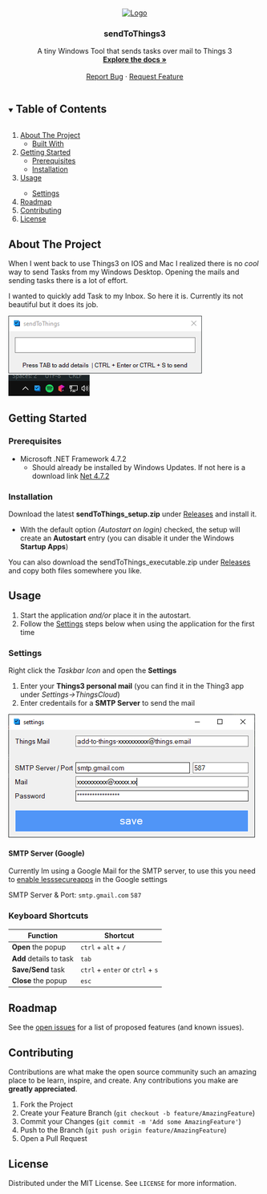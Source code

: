 <!-- PROJECT LOGO -->
<br />
<p align="center">
  <a href="https://github.com/ISaneI/sendToThings3">
    <img src="sendToThings3/Resources/logo.ico" alt="Logo" width="80" height="80">
  </a>

  <h3 align="center">sendToThings3</h3>

  <p align="center">
    A tiny Windows Tool that sends tasks over mail to Things 3
    <br />
    <a href="https://github.com/ISaneI/sendToThings3"><strong>Explore the docs »</strong></a>
    <br />
    <br />
    <a href="https://github.com/ISaneI/sendToThings3/issues">Report Bug</a>
    ·
    <a href="https://github.com/ISaneI/sendToThings3/issues">Request Feature</a>
  </p>
</p>



<!-- TABLE OF CONTENTS -->
<details open="open">
  <summary><h2 style="display: inline-block">Table of Contents</h2></summary>
  <ol>
    <li>
      <a href="#about-the-project">About The Project</a>
      <ul>
        <li><a href="#built-with">Built With</a></li>
      </ul>
    </li>
    <li>
      <a href="#getting-started">Getting Started</a>
      <ul>
        <li><a href="#prerequisites">Prerequisites</a></li>
        <li><a href="#installation">Installation</a></li>
      </ul>
    </li>
    <li><a href="#usage">Usage</a></li>
    <ul>
        <li><a href="#settings">Settings</a></li>
      </ul>
    <li><a href="#roadmap">Roadmap</a></li>
    <li><a href="#contributing">Contributing</a></li>
    <li><a href="#license">License</a></li>
  </ol>
</details>



<!-- ABOUT THE PROJECT -->
## About The Project

When I went back to use Things3 on IOS and Mac I realized there is no *cool* way to send Tasks from my Windows Desktop. Opening the mails and sending tasks there is a lot of effort.

I wanted to quickly add Task to my Inbox. So here it is.
Currently its not beautiful but it does its job. 

![NewTask](/images/newTask.png) ![Taskbar](/images/taskbar.png) 

<!-- GETTING STARTED -->
## Getting Started

### Prerequisites

* Microsoft .NET Framework 4.7.2
  * Should already be installed by Windows Updates. If not here is a download link [Net 4.7.2](https://support.microsoft.com/de-de/help/4054531/microsoft-net-framework-4-7-2-web-installer-for-windows)

### Installation


Download the latest **sendToThings_setup.zip** under [Releases](https://github.com/ISaneI/sendToThings3/releases) and install it.
  - With the default option *(Autostart on login)* checked, the setup will create an **Autostart** entry (you can disable it under the Windows **Startup Apps**)


You can also download the sendToThings_executable.zip under [Releases](https://github.com/ISaneI/sendToThings3/releases) and copy both files somewhere you like.

<!-- USAGE EXAMPLES -->
## Usage

1. Start the application *and/or* place it in the autostart.
1. Follow the <a href="#settings">Settings</a> steps below when using the application for the first time

### Settings

Right click the *Taskbar Icon* and open the **Settings**
  1. Enter your **Things3 personal mail** (you can find it in the Thing3 app under *Settings->ThingsCloud*)
  1. Enter credentails for a **SMTP Server** to send the mail

![Settings](/images/settings.png)

#### SMTP Server (Google)
Currently Im using a Google Mail for the SMTP server, to use this you need to [enable lesssecureapps](https://myaccount.google.com/lesssecureapps) in the Google settings

SMTP Server & Port: `smtp.gmail.com` `587`


### Keyboard Shortcuts
Function | Shortcut
------------ | -------------
**Open** the popup | `ctrl` + `alt` + `/`
**Add** details to task | `tab`
**Save/Send** task | `ctrl` + `enter` or `ctrl` + `s`
**Close** the popup | `esc`


<!-- ROADMAP -->
## Roadmap

See the [open issues](https://github.com/github_username/repo_name/issues) for a list of proposed features (and known issues).



<!-- CONTRIBUTING -->
## Contributing

Contributions are what make the open source community such an amazing place to be learn, inspire, and create. Any contributions you make are **greatly appreciated**.

1. Fork the Project
2. Create your Feature Branch (`git checkout -b feature/AmazingFeature`)
3. Commit your Changes (`git commit -m 'Add some AmazingFeature'`)
4. Push to the Branch (`git push origin feature/AmazingFeature`)
5. Open a Pull Request



<!-- LICENSE -->
## License

Distributed under the MIT License. See `LICENSE` for more information.
